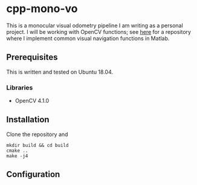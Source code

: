 # cpp-mono-vo

This is a monocular visual odometry pipeline I am writing as a personal project.
I will be working with OpenCV functions; see [here](https://github.com/mattboler/matlab-VO) for a repository where I implement common visual navigation functions in Matlab.

## Prerequisites

This is written and tested on Ubuntu 18.04.

### Libraries

* OpenCV 4.1.0

## Installation

Clone the repository and

```
mkdir build && cd build
cmake ..
make -j4
```

## Configuration
